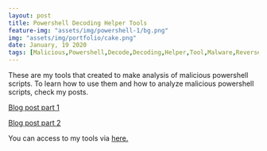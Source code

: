 ```yaml
---
layout: post
title: Powershell Decoding Helper Tools
feature-img: "assets/img/powershell-1/bg.png"
img: "assets/img/portfolio/cake.png"
date: January, 19 2020
tags: [Malicious,Powershell,Decode,Decoding,Helper,Tool,Malware,Reverse]
---
```


These are my tools that created to make analysis of malicious powershell scripts. To learn how to use them and how to analyze malicious powershell scripts, check my posts. 

[Blog post part 1][p1]


[Blog post part 2][p2]

You can access to my tools via [here.][repo]

[p1]: https://batuhankutluca.github.io/2020/01/19/powershell-series-3-mavi-takim-icin-zararli-powershell-script-analizi-part1.html
[p2]: https://batuhankutluca.github.io/2020/03/09/powershell-series-4-mavi-takim-icin-zararli-powershell-script-analizi-part2.html
[repo]: https://github.com/batuhankutluca/Powershell-Decoding-Helper-Tools